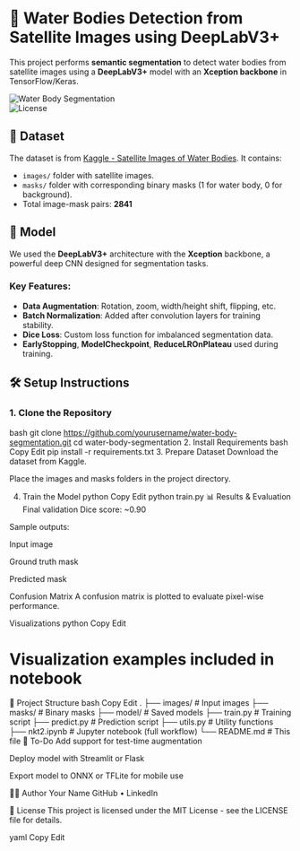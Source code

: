 # 🌊 Water Bodies Detection from Satellite Images using DeepLabV3+

This project performs **semantic segmentation** to detect water bodies from satellite images using a **DeepLabV3+** model with an **Xception backbone** in TensorFlow/Keras.

![Water Body Segmentation](https://img.shields.io/badge/model-DeepLabV3%2B-blue)  
![License](https://img.shields.io/github/license/yourusername/water-body-segmentation)

## 📁 Dataset

The dataset is from [Kaggle - Satellite Images of Water Bodies](https://www.kaggle.com/datasets/franciscoescobar/satellite-images-of-water-bodies). It contains:
- `images/` folder with satellite images.
- `masks/` folder with corresponding binary masks (1 for water body, 0 for background).
- Total image-mask pairs: **2841**

## 🧠 Model

We used the **DeepLabV3+** architecture with the **Xception** backbone, a powerful deep CNN designed for segmentation tasks.

### Key Features:
- **Data Augmentation**: Rotation, zoom, width/height shift, flipping, etc.
- **Batch Normalization**: Added after convolution layers for training stability.
- **Dice Loss**: Custom loss function for imbalanced segmentation data.
- **EarlyStopping**, **ModelCheckpoint**, **ReduceLROnPlateau** used during training.

## 🛠️ Setup Instructions

### 1. Clone the Repository
bash
git clone https://github.com/yourusername/water-body-segmentation.git
cd water-body-segmentation
2. Install Requirements
bash
Copy
Edit
pip install -r requirements.txt
3. Prepare Dataset
Download the dataset from Kaggle.

Place the images and masks folders in the project directory.

4. Train the Model
python
Copy
Edit
python train.py
📊 Results & Evaluation
Final validation Dice score: ~0.90

Sample outputs:

Input image

Ground truth mask

Predicted mask

Confusion Matrix
A confusion matrix is plotted to evaluate pixel-wise performance.

Visualizations
python
Copy
Edit
# Visualization examples included in notebook
📁 Project Structure
bash
Copy
Edit
.
├── images/                  # Input images
├── masks/                  # Binary masks
├── model/                  # Saved models
├── train.py                # Training script
├── predict.py              # Prediction script
├── utils.py                # Utility functions
├── nkt2.ipynb              # Jupyter notebook (full workflow)
└── README.md               # This file
📌 To-Do
 Add support for test-time augmentation

 Deploy model with Streamlit or Flask

 Export model to ONNX or TFLite for mobile use

👨‍💻 Author
Your Name
GitHub • LinkedIn

📄 License
This project is licensed under the MIT License - see the LICENSE file for details.

yaml
Copy
Edit

